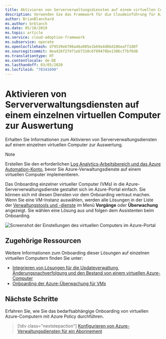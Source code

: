 ```yaml
---
title: Aktivieren von Serververwaltungsdiensten auf einem virtuellen Computer
description: Verwenden Sie das Framework für die Cloudeinführung für Azure, um zu erfahren, wie Sie Azure-Serververwaltungsdienste auf einem virtuellen Computer aktivieren.
author: BrianBlanchard
ms.author: brblanch
ms.date: 05/10/2019
ms.topic: article
ms.service: cloud-adoption-framework
ms.subservice: operate
ms.openlocfilehash: d79539e6708a46a905e1b69a4d6bd186eaff2d0f
ms.sourcegitcommit: 0ea426f2f471eb7310c6f09478be1306cf7bf0d8
ms.translationtype: HT
ms.contentlocale: de-DE
ms.lasthandoff: 03/05/2020
ms.locfileid: "78341690"
---
```

# <a name="enable-server-management-services-on-a-single-vm-for-evaluation"></a>Aktivieren von Serververwaltungsdiensten auf einem einzelnen virtuellen Computer zur Auswertung

Erhalten Sie Informationen zum Aktivieren von Serververwaltungsdiensten auf einem einzelnen virtuellen Computer zur Auswertung.

> [!NOTE]
> Erstellen Sie den erforderlichen [Log Analytics-Arbeitsbereich und das Azure Automation-Konto](./prerequisites.md#create-a-workspace-and-automation-account), bevor Sie Azure-Verwaltungsdienste auf einem virtuellen Computer implementieren.

Das Onboarding einzelner virtueller Computer (VMs) in die Azure-Serververwaltungsdienste gestaltet sich im Azure-Portal einfach. Sie können sich mit diesen Diensten vor dem Onboarding vertraut machen. Wenn Sie eine VM-Instanz auswählen, werden alle Lösungen in der Liste der [Verwaltungstools und -dienste](./tools-services.md) im Menü **Vorgänge** oder **Überwachung** angezeigt. Sie wählen eine Lösung aus und folgen dem Assistenten beim Onboarding.

![Screenshot der Einstellungen des virtuellen Computers im Azure-Portal](./media/onboarding-single-vm.png)

## <a name="related-resources"></a>Zugehörige Ressourcen

Weitere Informationen zum Onboarding dieser Lösungen auf einzelnen virtuellen Computern finden Sie unter:

- [Integrieren von Lösungen für die Updateverwaltung, Änderungsnachverfolgung und den Bestand von einem virtuellen Azure-Computer](https://docs.microsoft.com/azure/automation/automation-onboard-solutions-from-vm)
- [Onboarding der Azure-Überwachung für VMs](https://docs.microsoft.com/azure/azure-monitor/insights/vminsights-enable-single-vm)

## <a name="next-steps"></a>Nächste Schritte

Erfahren Sie, wie Sie das bedarfsabhängige Onboarding von virtuellen Azure-Computern mit Azure Policy durchführen.

> [!div class="nextstepaction"]
> [Konfigurieren von Azure-Verwaltungsdiensten für ein Abonnement](./onboard-at-scale.md)
